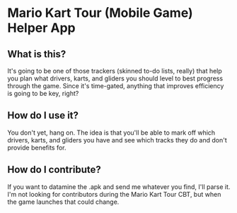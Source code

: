 # Mario Kart Tour (Mobile Game) Helper App

## What is this?

It's going to be one of those trackers (skinned to-do lists, really) that help you plan what drivers, karts, and gliders you should level to best progress through the game. Since it's time-gated, anything that improves efficiency is going to be key, right?

## How do I use it?

You don't yet, hang on. The idea is that you'll be able to mark off which drivers, karts, and gliders you have and see which tracks they do and don't provide benefits for.

## How do I contribute?

If you want to datamine the .apk and send me whatever you find, I'll parse it. I'm not looking for contributors during the Mario Kart Tour CBT, but when the game launches that could change.